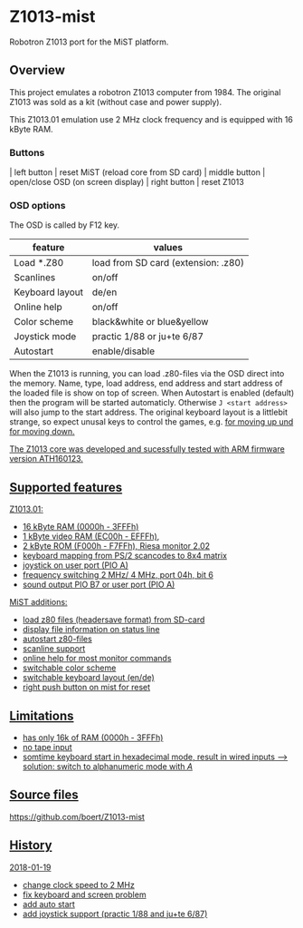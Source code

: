 # Z1013-mist                                                                                                                                                                         
Robotron Z1013 port for the MiST platform.


## Overview
This project emulates a robotron Z1013 computer from 1984.
The original Z1013 was sold as a kit (without case and power supply).

This Z1013.01 emulation use 2 MHz clock frequency and is equipped with 16 kByte RAM.

### Buttons
| left button   | reset MiST (reload core from SD card)
| middle button | open/close OSD (on screen display)
| right button  | reset Z1013


### OSD options
The OSD is called by F12 key.

| feature           | values
| ---               | ---
| Load *.Z80        | load from SD card (extension: .z80)
| Scanlines         | on/off
| Keyboard layout   | de/en
| Online help       | on/off
| Color scheme      | black&white or blue&yellow
| Joystick mode     | practic 1/88 or ju+te 6/87
| Autostart         | enable/disable

When the Z1013 is running, you can load .z80-files via the OSD direct into the memory.
Name, type, load address, end address and start address of the loaded file is show on top of screen.
When Autostart is enabled (default) then the program will be started automaticly.
Otherwise ```J <start address>```  will also jump to the start address.
The original keyboard layout is a littlebit strange, so expect unusal keys to control the games,
e.g. <U> for moving up und <space> for moving down.

The Z1013 core was developed and sucessfully tested with ARM firmware version ATH160123.


## Supported features

Z1013.01:
- 16 kByte RAM (0000h - 3FFFh)
- 1 kByte video RAM (EC00h - EFFFh), 
- 2 kByte ROM (F000h - F7FFh), Riesa monitor 2.02
- keyboard mapping from PS/2 scancodes to 8x4 matrix
- joystick on user port (PIO A)
- frequency switching 2 MHz/ 4 MHz, port 04h, bit 6
- sound output PIO B7 or user port (PIO A)

MiST additions:
- load z80 files (headersave format) from SD-card
- display file information on status line
- autostart z80-files
- scanline support
- online help for most monitor commands
- switchable color scheme
- switchable keyboard layout (en/de)
- right push button on mist for reset


## Limitations
- has only 16k of RAM (0000h - 3FFFh)
- no tape input
- somtime keyboard start in hexadecimal mode, result in wired inputs --> solution: switch to alphanumeric mode with *A*

## Source files
https://github.com/boert/Z1013-mist


## History

2018-01-19
- change clock speed to 2 MHz
- fix keyboard and screen problem
- add auto start
- add joystick support (practic 1/88 and ju+te 6/87)
